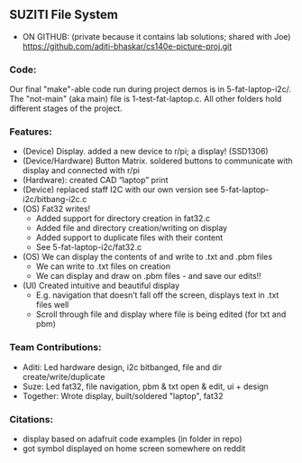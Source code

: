## SUZITI File System
 - ON GITHUB: (private because it contains lab solutions; shared with Joe) https://github.com/aditi-bhaskar/cs140e-picture-proj.git


### Code:
Our final "make"-able code run during project demos is in 5-fat-laptop-i2c/. The "not-main" (aka main) file is 1-test-fat-laptop.c. All other folders hold different stages of the project.

### Features:
 - (Device) Display. added a new device to r/pi; a display! (SSD1306)
 - (Device/Hardware) Button Matrix. soldered buttons to communicate with display and connected with r/pi
 - (Hardware): created CAD “laptop” print
 - (Device) replaced staff I2C with our own version 
see 5-fat-laptop-i2c/bitbang-i2c.c
 - (OS) Fat32 writes!
   - Added support for directory creation in fat32.c
   - Added file and directory creation/writing on display
   - Added support to duplicate files with their content
   - See 5-fat-laptop-i2c/fat32.c
 - (OS) We can display the contents of and write to .txt and .pbm files 
   - We can write to .txt files on creation
   - We can display and draw on .pbm files - and save our edits!!
 - (UI) Created intuitive and beautiful display 
   - E.g. navigation that doesn’t fall off the screen, displays text in .txt files well 
   - Scroll through file and display where file is being edited (for txt and pbm)


### Team Contributions:
 - Aditi: Led hardware design, i2c bitbanged, file and dir create/write/duplicate
 - Suze: Led fat32, file navigation, pbm & txt open & edit, ui + design
 - Together: Wrote display, built/soldered "laptop", fat32

### Citations:
 - display based on adafruit code examples (in folder in repo)
 - got symbol displayed on home screen somewhere on reddit

